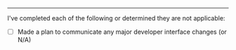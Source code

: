 ----

I've completed each of the following or determined they are not applicable:

- [ ] Made a plan to communicate any major developer interface changes (or N/A)
